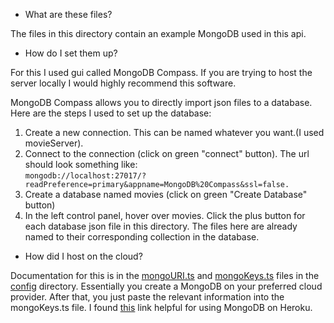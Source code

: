 * What are these files?

The files in this directory contain an example MongoDB used in this api.  

* How do I set them up?

For this I used gui called MongoDB Compass. If you are trying to host the
server locally I would highly recommend this software.  
  
MongoDB Compass allows you to directly import json files to a database. Here
are the steps I used to set up the database:  
1. Create a new connection. This can be named whatever you want.(I used
   movieServer).  
1. Connect to the connection (click on green "connect" button). The url should
   look something like:   
       `mongodb://localhost:27017/?readPreference=primary&appname=MongoDB%20Compass&ssl=false.`  
1. Create a database named movies (click on green "Create Database" button)   
1. In the left control panel, hover over movies. Click the plus button for each
   database json file in this directory. The files here are already named to their
   corresponding collection in the database.

* How did I host on the cloud?  

Documentation for this is in the [mongoURI.ts](../source/config/mongoURI.ts) and [mongoKeys.ts](../source/config/mongoKeys.ts) files in the [config](../source/config/)
directory. Essentially you create a MongoDB on your preferred cloud provider.
After that, you just paste the relevant information into the mongoKeys.ts file. 
I found [this](https://www.mongodb.com/developer/how-to/use-atlas-on-heroku/) link helpful for using MongoDB on Heroku.



